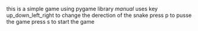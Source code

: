 this is a simple game using pygame library
_manual_
 uses key up_down_left_right to change the derection of the snake
 press p to pusse the game
 press s to start the game
